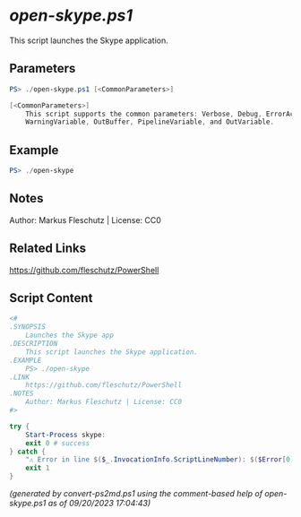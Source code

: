 *open-skype.ps1*
================

This script launches the Skype application.

Parameters
----------
```powershell
PS> ./open-skype.ps1 [<CommonParameters>]

[<CommonParameters>]
    This script supports the common parameters: Verbose, Debug, ErrorAction, ErrorVariable, WarningAction, 
    WarningVariable, OutBuffer, PipelineVariable, and OutVariable.
```

Example
-------
```powershell
PS> ./open-skype

```

Notes
-----
Author: Markus Fleschutz | License: CC0

Related Links
-------------
https://github.com/fleschutz/PowerShell

Script Content
--------------
```powershell
<#
.SYNOPSIS
	Launches the Skype app
.DESCRIPTION
	This script launches the Skype application.
.EXAMPLE
	PS> ./open-skype
.LINK
	https://github.com/fleschutz/PowerShell
.NOTES
	Author: Markus Fleschutz | License: CC0
#>

try {
	Start-Process skype:
	exit 0 # success
} catch {
	"⚠️ Error in line $($_.InvocationInfo.ScriptLineNumber): $($Error[0])"
	exit 1
}
```

*(generated by convert-ps2md.ps1 using the comment-based help of open-skype.ps1 as of 09/20/2023 17:04:43)*
